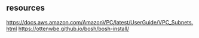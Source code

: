 ## resources

https://docs.aws.amazon.com/AmazonVPC/latest/UserGuide/VPC_Subnets.html
https://ottenwbe.github.io/bosh/bosh-install/
